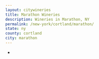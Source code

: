 ```yaml
---
layout: citywineries
title: Marathon Wineries
description: Wineries in Marathon, NY
permalink: /new-york/cortland/marathon/
state: ny
county: cortland
city: marathon
---
```

-
